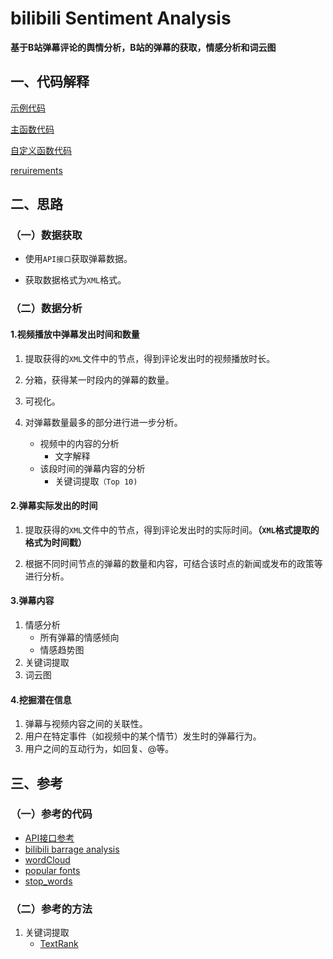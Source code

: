 # bilibili Sentiment Analysis

**基于B站弹幕评论的舆情分析，B站的弹幕的获取，情感分析和词云图**

## 一、代码解释

[示例代码](code/demo.py)

[主函数代码](code/main.py)

[自定义函数代码](code/function.py)

[reruirements](requirements.txt)

## 二、思路

### （一）数据获取

-   使用`API接口`获取弹幕数据。

-   获取数据格式为`XML`格式。

### （二）数据分析

#### 1.视频播放中弹幕发出时间和数量

1.   提取获得的`XML`文件中的节点，得到评论发出时的视频播放时长。

2.   分箱，获得某一时段内的弹幕的数量。

3.   可视化。

4.   对弹幕数量最多的部分进行进一步分析。
     -   视频中的内容的分析
         -   文字解释
     -   该段时间的弹幕内容的分析
         -   关键词提取`（Top 10)`

#### 2.弹幕实际发出的时间

1.   提取获得的`XML`文件中的节点，得到评论发出时的实际时间。**（`XML`格式提取的格式为时间戳）**

2.   根据不同时间节点的弹幕的数量和内容，可结合该时点的新闻或发布的政策等进行分析。

#### 3.弹幕内容

1.   情感分析
     -   所有弹幕的情感倾向
     -   情感趋势图
2.   关键词提取
3.   词云图

#### 4.挖掘潜在信息

1.   弹幕与视频内容之间的关联性。
2.   用户在特定事件（如视频中的某个情节）发生时的弹幕行为。
3.   用户之间的互动行为，如回复、@等。

## 三、参考

### （一）参考的代码

-   [API接口参考](https://github.com/SocialSisterYi/bilibili-API-collect)
-   [bilibili barrage analysis](https://github.com/moyuweiqing/bilibili-barrage-analysis)
-   [wordCloud](https://github.com/fuqiuai/wordCloud)
-   [popular fonts](https://github.com/chengda/popular-fonts)
-   [stop_words](https://github.com/isnowfy/snownlp/blob/fad6ae77d6c545e09fa91b8ac90bab8864c84177/snownlp/normal/stopwords.txt)

### （二）参考的方法

1.   关键词提取
     -   [TextRank](https://web.eecs.umich.edu/~mihalcea/papers/mihalcea.emnlp04.pdf)

